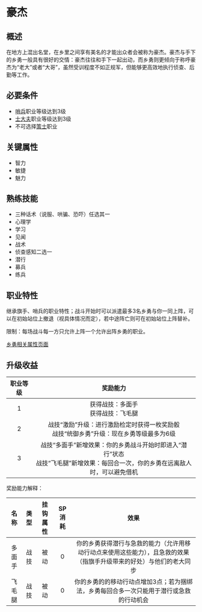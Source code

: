 # 豪杰

## 概述

在地方上混出名堂，在乡里之间享有美名的才能出众者会被称为豪杰。豪杰与手下的乡勇一般具有很好的交情：豪杰往往和手下一起出动，而乡勇则更倾向于称呼豪杰为“老大”或者“大哥”，虽然受训程度不如正规军，但能够更高效地执行侦查、后勤等工作。

## 必要条件

* <a href="../../../basicJob/Sentinel" target="_blank">哨兵</a>职业等级达到3级
* <a href="../bureaucrat" target="_blank">士大夫</a>职业等级达到3级
* 不可选择<a href="../strategist" target="_blank">策士</a>职业

## 关键属性

* 智力
* 敏捷
* 魅力

## 熟练技能

* 三种话术（说服、哄骗、恐吓）任选其一
* 心理学
* 学习
* 见闻
* 战术
* 侦查感知二选一
* 潜行
* 募兵
* 练兵

## 职业特性

继承旗手、哨兵的职业特性；战斗开始时可以派遣最多3名乡勇与你一同上阵，可以在初始站位上撤退（视具体情况而定），若中途阵亡则可在初始站位上阵替补。

限制：每场战斗每一方只允许上阵一个允许出阵乡勇的职业。

<a href="../militiamen" target="_blank">乡勇相关属性页面</a>

## 升级收益

职业等级|奖励能力
:--:|:--:
1|获得战技：多面手<br>获得战技：飞毛腿
2|战技“激励”升级：进行激励检定时获得一枚奖励骰<br>战技“统御乡勇”升级：现在乡勇等级最多为6级
3|战技“多面手”新增效果：你的乡勇战斗开始时即进入“潜行”状态<br>战技“飞毛腿”新增效果：每回合一次，你的乡勇在远离敌人时，可以避免借机

奖励能力解释：

名称|类型|挂钩属性|SP消耗|效果
:--:|:--:|:--:|:--:|:--:
多面手|战技|被动|0|你的乡勇获得潜行与急救的能力（允许用移动行动点来使用这些能力），且急救的效果（指旗手升级带来的好处）与他们的老大同步
飞毛腿|战技|被动|0|你的乡勇的的移动行动点增加3点；若为捆绑法，乡勇每回合多一次只能用于潜行或急救的行动机会